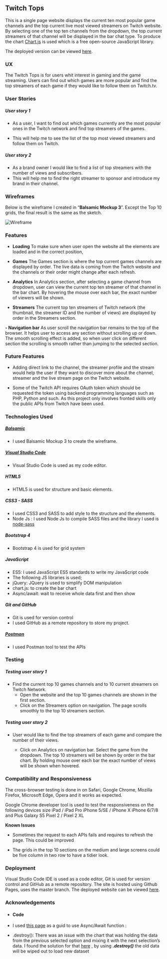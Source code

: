 
## Twitch Tops

This is a single page website displays the current ten most popular game channels and the top current live most viewed streamers on Twitch website. By selecting one of the top ten channels from the dropdown, the top current streamers of that channel will be displayed in the bar chat type. To produce the chart [Chart.js](https://www.chartjs.org/) is used which is a free open-source JavaScript library.

The deployed version can be viewed [here](https://adelbakhshi.github.io/ifd-milestone-project/).

### UX


The Twitch Tops is for users whit interest in gaming and the game streaming. Users can find out which games are more popular and find the top streamers of each game if they would like to follow them on Twitch.tv.


### User Stories

##### User story 1

 - As a user, I want to find out which games currently are the most
   popular ones in the Twitch network and find top streamers of the
   games.

 - This will help me to see the list of the top most viewed streamers and follow them on Twitch.


##### User story 2

 - As a brand owner I would like to find a list of top streamers with the number of views and subscribers.
 - This will help me to find the right streamer to sponsor and introduce my brand in their channel.

### Wireframes
Below is the wireframe I created in “**Balsamic Mockup 3**”. Except the Top 10 grids, the final result is the same as the sketch.

![Wireframe](https://github.com/adelbakhshi/ifd-milestone-project/blob/master/sketch/twitchtops.png?raw=true)

### Features
- **Loading**
To make sure when user open the website all the elements are loaded and in the correct position, 

- **Games**
The Games section is where the top current games channels are displayed by order. The live data is coming from the Twitch website and the channels or their order might change after each refresh.

- **Analytics**
In Analytics section, after selecting a game channel from dropdown, user can view the current top ten streamer of that channel in the bar chart. By hovering the mouse over each bar, the exact number of viewers will be shown.

- **Streamers**
The current top ten streamers of Twitch network (the thumbnail, the streamer ID and the number of views) are displayed by order in the Streamers section.

**- Navigation bar**
As user scroll the navigation bar remains to the top of the browser. It helps user to access any section without scrolling up or down. The smooth scrolling effect is added, so when user click on different section the scrolling is smooth rather than jumping to the selected section.


### Future Features

- Adding direct link to the channel, the streamer profile and the stream would help the user if they want to discover more about the channel, streamer and the live stream page on the Twitch website.

- Some of the Twitch API requires OAuth token which should be requested the token using backend programming languages such as PHP, Python and such. As this project only involves fronted skills only the public APIs from Twitch have been used. 

### Technologies Used

##### [Balsamic](https://balsamiq.com/)

- I used Balsamic Mockup 3 to create the wireframe.

##### [Visual Studio Code](https://code.visualstudio.com/)
- Visual Studio Code is used as my code editor.

##### HTML5
- HTML5 is used for structure and basic elements.

##### CSS3 - SASS
- I used CSS3 and SASS to add style to the structure and the elements.
- Node Js : I used Node Js to compile SASS files and the library I used is [node-sass](https://www.npmjs.com/package/node-sass) 

##### Bootstrap 4
- Bootstrap 4 is used for grid system

##### JavaScript
- ES5: I used JavaScript ES5 standards to write my JavaScript code
- The following JS libraries is used;
- jQuery: JQuery is used to simplify DOM manipulation
- chart.js: to create the bar chart
- Async/await: wait to receive whole data first and then show 

##### Git and GitHub
- Git is used for version control
- I used GitHub as a remote repository to store my project.


##### [Postman](https://www.getpostman.com/)
- I used Postman tool to test the APIs

### Testing

##### Testing user story 1

- Find the current top 10 games channels and to 10 current streamers on Twitch Network.
	- Open the website and the top 10 games channels are shown in the first section.
	- Click on the Streamers option on navigation. The page scrolls smoothly to the top 10 streamers section.


##### Testing user story 2
- User would like to find the top streamers of each game and compare the number of their views.

	- Click on Analytics on navigation bar. Select the game from the dropdown. The top 10 streamers will be shown by order in the bar chart. By holding mouse over each bar the exact number of views will be shown when hovered.


### Compatibility and Responsiveness

The cross-browser testing is done in  on Safari, Google Chrome, Mozilla Firefox, Microsoft Edge, Opera and it works as expected.

Google Chrome developer tool is used to test the responsiveness on the following devices size 
iPad / iPad Pro
iPhone 5/SE / iPhone X
iPhone 6/7/8 and Plus
Galaxy S5
Pixel 2 / Pixel 2 XL

**Known Issues**

- Sometimes the request to each APIs fails and requires to refresh the page. This could be improved

- The grids in the top 10 sections on the medium and large screens could be five column in two row to have a tidier look.


### Deployment

Visual Studio Code IDE is used as a code editor, Git is used for version control and GitHub as a remote repository. The site is hosted using Github Pages, uses the master branch.
The deployed website can be viewed [here](https://adelbakhshi.github.io/ifd-milestone-project/).

### Acknowledgements

- #### Code
- I used [this page](https://petetasker.com/using-async-await-jquerys-ajax/)  as a guid to use Async/Await function : 

- .destroy(): There was an issue with the chart that was holding the data from the previous selected option and mixing it with the next selection’s data. I found the solution for that [here](https://stackoverflow.com/questions/24785713/chart-js-load-totally-new-data) , by using ***.destroy()*** the old data will be wiped out to load new dataset 


